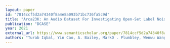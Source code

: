 ```yaml
---
layout: paper
id: "7814ccf5d2a74340f8a4e8a093b71bc736fa5c9d"
title: "Arca23K: An Audio Dataset For Investigating Open-Set Label Noise"
publication: "DCASE"
year: 2021
external_url: https://www.semanticscholar.org/paper/7814ccf5d2a74340f8a4e8a093b71bc736fa5c9d
authors: "Turab Iqbal, Yin Cao, A. Bailey, MarkD . Plumbley, Wenwu Wang"
---
```

